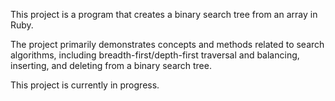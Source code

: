 This project is a program that creates a binary search tree from an array in Ruby.

The project primarily demonstrates concepts and methods related to search algorithms, including breadth-first/depth-first traversal and balancing, inserting, and deleting from a binary search tree.

This project is currently in progress.
